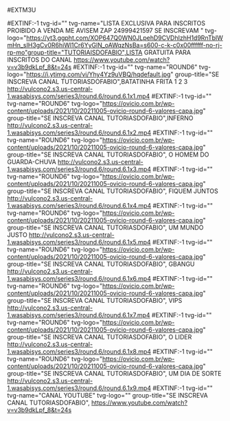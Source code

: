 #EXTM3U

#EXTINF:-1 tvg-id="" tvg-name="LISTA EXCLUSIVA PARA INSCRITOS PROIBIDO A VENDA ME AVISEM ZAP 24999421597 SE INSCREVAM " tvg-logo="https://yt3.ggpht.com/XOP647Q0WN0JLpehD9CVDhIzhH1d9RnTblWmHn_sIH3gCv0R6hiWl1Cr6YyGlN_oAWqzNsBa=s600-c-k-c0x00ffffff-no-rj-rp-mo"group-title="TUTORIAISDOFABIO",LISTA GRATUITA PARA INSCRITOS DO CANAL
https://www.youtube.com/watch?v=v3b9dkLpf_8&t=24s 
#EXTINF:-1 tvg-id="" tvg-name="ROUND6" tvg-logo="https://i.ytimg.com/vi/Yhy4Yz9uVBQ/hqdefault.jpg" group-title="SE INSCREVA CANAL TUTORIASDOFABIO",BATATINHA FRITA 1 2 3
http://vulcono2.s3.us-central-1.wasabisys.com/series3/round.6/round.6.1x1.mp4
#EXTINF:-1 tvg-id="" tvg-name="ROUND6" tvg-logo="https://ovicio.com.br/wp-content/uploads/2021/10/20211005-ovicio-round-6-valores-capa.jpg" group-title="SE INSCREVA CANAL TUTORIASDOFABIO",INFERNO
http://vulcono2.s3.us-central-1.wasabisys.com/series3/round.6/round.6.1x2.mp4
#EXTINF:-1 tvg-id="" tvg-name="ROUND6" tvg-logo="https://ovicio.com.br/wp-content/uploads/2021/10/20211005-ovicio-round-6-valores-capa.jpg" group-title="SE INSCREVA CANAL TUTORIASDOFABIO", O HOMEM DO GUARDA-CHUVA
http://vulcono2.s3.us-central-1.wasabisys.com/series3/round.6/round.6.1x3.mp4
#EXTINF:-1 tvg-id="" tvg-name="ROUND6" tvg-logo="https://ovicio.com.br/wp-content/uploads/2021/10/20211005-ovicio-round-6-valores-capa.jpg" group-title="SE INSCREVA CANAL TUTORIASDOFABIO", FIQUEM JUNTOS 
http://vulcono2.s3.us-central-1.wasabisys.com/series3/round.6/round.6.1x4.mp4
#EXTINF:-1 tvg-id="" tvg-name="ROUND6" tvg-logo="https://ovicio.com.br/wp-content/uploads/2021/10/20211005-ovicio-round-6-valores-capa.jpg" group-title="SE INSCREVA CANAL TUTORIASDOFABIO", UM MUNDO JUSTO
http://vulcono2.s3.us-central-1.wasabisys.com/series3/round.6/round.6.1x5.mp4
#EXTINF:-1 tvg-id="" tvg-name="ROUND6" tvg-logo="https://ovicio.com.br/wp-content/uploads/2021/10/20211005-ovicio-round-6-valores-capa.jpg" group-title="SE INSCREVA CANAL TUTORIASDOFABIO", GBANGU
http://vulcono2.s3.us-central-1.wasabisys.com/series3/round.6/round.6.1x6.mp4
#EXTINF:-1 tvg-id="" tvg-name="ROUND6" tvg-logo="https://ovicio.com.br/wp-content/uploads/2021/10/20211005-ovicio-round-6-valores-capa.jpg" group-title="SE INSCREVA CANAL TUTORIASDOFABIO", VIPS
http://vulcono2.s3.us-central-1.wasabisys.com/series3/round.6/round.6.1x7.mp4
#EXTINF:-1 tvg-id="" tvg-name="ROUND6" tvg-logo="https://ovicio.com.br/wp-content/uploads/2021/10/20211005-ovicio-round-6-valores-capa.jpg" group-title="SE INSCREVA CANAL TUTORIASDOFABIO", O LIDER
http://vulcono2.s3.us-central-1.wasabisys.com/series3/round.6/round.6.1x8.mp4
#EXTINF:-1 tvg-id="" tvg-name="ROUND6" tvg-logo="https://ovicio.com.br/wp-content/uploads/2021/10/20211005-ovicio-round-6-valores-capa.jpg" group-title="SE INSCREVA CANAL TUTORIASDOFABIO", UM DIA DE SORTE
http://vulcono2.s3.us-central-1.wasabisys.com/series3/round.6/round.6.1x9.mp4
#EXTINF:-1 tvg-id="" tvg-name="CANAL YOUTUBE" tvg-logo="" group-title="SE INSCREVA CANAL TUTORIASDOFABIO",
https://www.youtube.com/watch?v=v3b9dkLpf_8&t=24s
